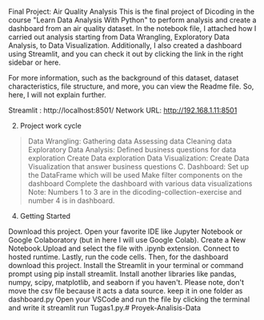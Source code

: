Final Project: Air Quality Analysis This is the final project of Dicoding in the course "Learn Data Analysis With Python" to perform analysis and create a dashboard from an air quality dataset. In the notebook file, I attached how I carried out analysis starting from Data Wrangling, Exploratory Data Analysis, to Data Visualization. Additionally, I also created a dashboard using Streamlit, and you can check it out by clicking the link in the right sidebar or here.

For more information, such as the background of this dataset, dataset characteristics, file structure, and more, you can view the Readme file. So, here, I will not explain further.

Streamlit : http://localhost:8501/ Network URL: http://192.168.1.11:8501

2. Project work cycle
> Data Wrangling:
  Gathering data
  Assessing data
  Cleaning data
> Exploratory Data Analysis:
  Defined business questions for data exploration
  Create Data exploration
> Data Visualization:
  Create Data Visualization that answer business questions C. Dashboard:
  Set up the DataFrame which will be used
  Make filter components on the dashboard
  Complete the dashboard with various data visualizations
Note: Numbers 1 to 3 are in the dicoding-collection-exercise and number 4 is in dashboard.

4. Getting Started

Download this project.
Open your favorite IDE like Jupyter Notebook or Google Colaboratory (but in here I will use Google Colab).
Create a New Notebook.Upload and select the file with .ipynb extension.
Connect to hosted runtime.
Lastly, run the code cells.
Then, for the dashboard download this project.
Install the Streamlit in your terminal or command prompt using pip install streamlit. Install another libraries like pandas, numpy, scipy, matplotlib, and seaborn if you haven't.
Please note, don't move the csv file because it acts a data source. keep it in one folder as dashboard.py
Open your VSCode and run the file by clicking the terminal and write it streamlit run Tugas1.py.# Proyek-Analisis-Data
